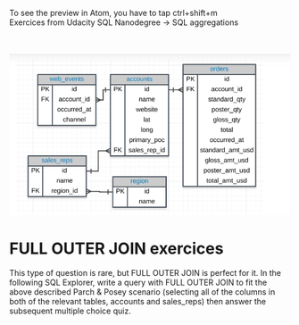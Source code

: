 
To see the preview in Atom, you have to tap ctrl+shift+m </br>
Exercices from Udacity SQL Nanodegree -> SQL aggregations  </br> </br> </br>


![](assets/groupy_by-82530243.PNG)

# FULL OUTER JOIN  exercices

This type of question is rare, but FULL OUTER JOIN is perfect for it. In the following SQL Explorer, write a query with FULL OUTER JOIN to fit the above described Parch & Posey scenario (selecting all of the columns in both of the relevant tables, accounts and sales_reps) then answer the subsequent multiple choice quiz.
```

```
